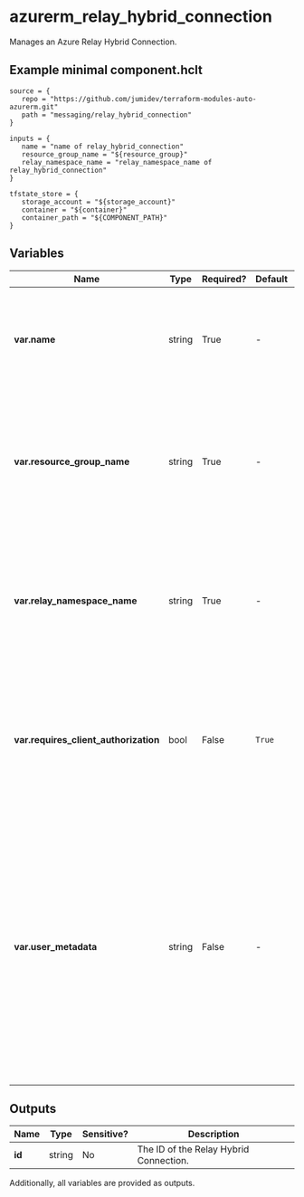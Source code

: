 # azurerm_relay_hybrid_connection

Manages an Azure Relay Hybrid Connection.

## Example minimal component.hclt

```hcl
source = {
   repo = "https://github.com/jumidev/terraform-modules-auto-azurerm.git" 
   path = "messaging/relay_hybrid_connection" 
}

inputs = {
   name = "name of relay_hybrid_connection" 
   resource_group_name = "${resource_group}" 
   relay_namespace_name = "relay_namespace_name of relay_hybrid_connection" 
}

tfstate_store = {
   storage_account = "${storage_account}" 
   container = "${container}" 
   container_path = "${COMPONENT_PATH}" 
}

```

## Variables

| Name | Type | Required? |  Default  |  Description |
| ---- | ---- | --------- |  ----------- | ----------- |
| **var.name** | string | True | -  |  Specifies the name of the Azure Relay Hybrid Connection. Changing this forces a new resource to be created. | 
| **var.resource_group_name** | string | True | -  |  The name of the resource group in which to create the Azure Relay Hybrid Connection. Changing this forces a new resource to be created. | 
| **var.relay_namespace_name** | string | True | -  |  The name of the Azure Relay in which to create the Azure Relay Hybrid Connection. Changing this forces a new resource to be created. | 
| **var.requires_client_authorization** | bool | False | `True`  |  Specify if client authorization is needed for this hybrid connection. Changing this forces a new resource to be created. Defaults to `true`. | 
| **var.user_metadata** | string | False | -  |  The usermetadata is a placeholder to store user-defined string data for the hybrid connection endpoint. For example, it can be used to store descriptive data, such as a list of teams and their contact information. Also, user-defined configuration settings can be stored. | 



## Outputs

| Name | Type | Sensitive? | Description |
| ---- | ---- | --------- | --------- |
| **id** | string | No  | The ID of the Relay Hybrid Connection. | 

Additionally, all variables are provided as outputs.

